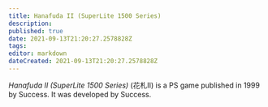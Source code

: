 ```yaml
---
title: Hanafuda II (SuperLite 1500 Series)
description: 
published: true
date: 2021-09-13T21:20:27.2578828Z 
tags: 
editor: markdown
dateCreated: 2021-09-13T21:20:27.2578828Z
---
```

_Hanafuda II (SuperLite 1500 Series)_ (<span lang='ja'>花札II</span>) is a PS game published in 1999 by Success.
It was developed by Success.
